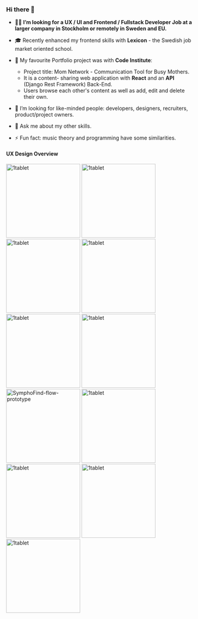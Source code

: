 ### Hi there 👋


- 🕵️‍♀️ **I’m looking for a UX / UI and Frontend / Fullstack Developer Job at a larger company in Stockholm or remotely in Sweden and EU.**
- :mortar_board: Recently enhanced my frontend skills with **Lexicon** - the Swedish job market oriented school.

- 🔭 My favourite Portfolio project was with **Code Institute**: 
    -  Project title: Mom Network - Communication Tool for Busy Mothers.
    -  It is a content- sharing web application with **React** and an **API** (Django Rest Framework) Back-End.
    -  Users browse each other's content as well as add, edit and delete their own.

- 👯 I’m looking for like-minded people: developers, designers, recruiters, product/project owners.
  
- 💬 Ask me about my other skills.
  
- ⚡ Fun fact: music theory and programming have some similarities.


#### UX Design Overview


<img height="200" alt="1tablet" src="https://github.com/user-attachments/assets/a49aa531-b457-431b-8d07-d3547201a3fd" />

<img height="200" alt="1tablet" src="https://github.com/user-attachments/assets/2099f170-8017-4cef-84b6-577512d1c32d" />

<img height="200" alt="1tablet" src="https://github.com/user-attachments/assets/e73b1d48-a87a-4c23-acf1-8edf97bebcf1" />

<img height="200" alt="1tablet" src="https://github.com/user-attachments/assets/b4939a92-6d13-4f83-b82d-72d6607ee292" />

<img height="200" alt="1tablet" src="https://github.com/user-attachments/assets/fabd7051-102c-41e3-b469-58b7d4880e29" />

<img height="200" alt="1tablet" src="https://github.com/user-attachments/assets/9bc91102-4418-484e-af11-fecd530b3e39" />

<img height="200" alt="SymphoFind-flow-prototype" src="https://github.com/user-attachments/assets/3c6a26fd-7c0b-46d9-8945-b9aca0089922" />

<img height="200" alt="1tablet" src="https://github.com/user-attachments/assets/1aa7c5be-823c-486f-acf5-a30a74febbcb" />

<img height="200" alt="1tablet" src="https://github.com/user-attachments/assets/492343cf-2047-4b47-8e6a-9379fcc8bef2" />

<img height="200" alt="1tablet" src="https://github.com/user-attachments/assets/6a610226-8a1e-4be7-b8aa-f7d3d4d5453e" />

<img height="200" alt="1tablet" src="https://github.com/user-attachments/assets/1f11dc7a-4fc3-4b00-ab4e-15ce61dfcde9" />

